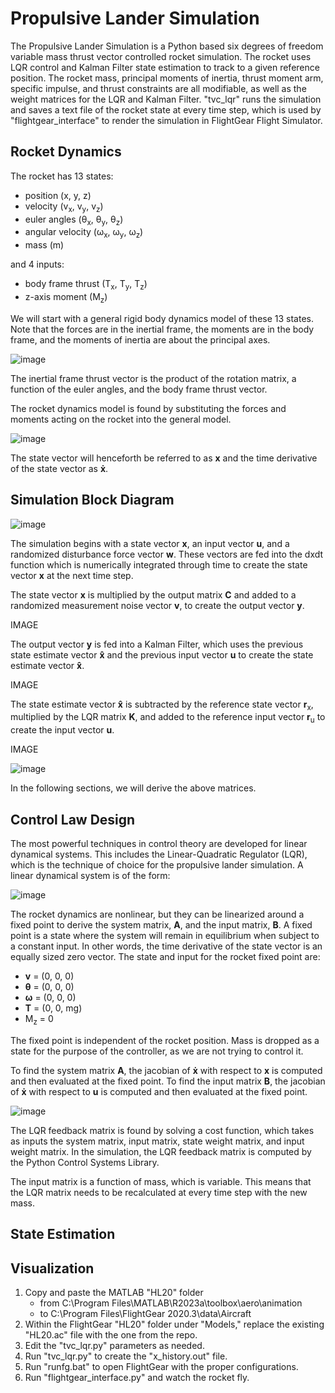 # Propulsive Lander Simulation
The Propulsive Lander Simulation is a Python based six degrees of freedom variable mass thrust vector controlled rocket simulation. The rocket uses LQR control and Kalman Filter state estimation to track to a given reference position. The rocket mass, principal moments of inertia, thrust moment arm, specific impulse, and thrust constraints are all modifiable, as well as the weight matrices for the LQR and Kalman Filter. "tvc_lqr" runs the simulation and saves a text file of the rocket state at every time step, which is used by "flightgear_interface" to render the simulation in FlightGear Flight Simulator.

## Rocket Dynamics
The rocket has 13 states:
- position (x, y, z)
- velocity (v<sub>x</sub>, v<sub>y</sub>, v<sub>z</sub>)
- euler angles (θ<sub>x</sub>, θ<sub>y</sub>, θ<sub>z</sub>)
- angular velocity (ω<sub>x</sub>, ω<sub>y</sub>, ω<sub>z</sub>)
- mass (m)

and 4 inputs: 
- body frame thrust (T<sub>x</sub>, T<sub>y</sub>, T<sub>z</sub>)
- z-axis moment (M<sub>z</sub>)

We will start with a general rigid body dynamics model of these 13 states. Note that the forces are in the inertial frame, the moments are in the body frame, and the moments of inertia are about the principal axes.

![image](https://github.com/natronimo/TVC/assets/123428083/65920fd8-7568-4e34-9ee4-d4129b4936ab)

The inertial frame thrust vector is the product of the rotation matrix, a function of the euler angles, and the body frame thrust vector.

The rocket dynamics model is found by substituting the forces and moments acting on the rocket into the general model.

![image](https://github.com/natronimo/TVC/assets/123428083/e7f6ac6b-d724-46c5-b00d-22570029d96d)

The state vector will henceforth be referred to as **x** and the time derivative of the state vector as **ẋ**.

## Simulation Block Diagram

![image](https://github.com/natronimo/TVC/assets/123428083/a94c63f2-d154-476a-966c-919c594e87e6)

The simulation begins with a state vector **x**, an input vector **u**, and a randomized disturbance force vector **w**. These vectors are fed into the dxdt function which is numerically integrated through time to create the state vector **x** at the next time step.

The state vector **x** is multiplied by the output matrix **C** and added to a randomized measurement noise vector **v**, to create the output vector **y**.

IMAGE

The output vector **y** is fed into a Kalman Filter, which uses the previous state estimate vector **x̂** and the previous input vector **u** to create the state estimate vector **x̂**.

IMAGE

The state estimate vector **x̂** is subtracted by the reference state vector **r**<sub>x</sub>, multiplied by the LQR matrix **K**, and added to the reference input vector **r**<sub>u</sub> to create the input vector **u**.

IMAGE

![image](https://github.com/natronimo/TVC/assets/123428083/c41c5e25-9a4d-419c-8a14-9124d5341d22)

In the following sections, we will derive the above matrices.

## Control Law Design
The most powerful techniques in control theory are developed for linear dynamical systems. This includes the Linear-Quadratic Regulator (LQR), which is the technique of choice for the propulsive lander simulation. A linear dynamical system is of the form:

![image](https://github.com/natronimo/TVC/assets/123428083/2aef6a0d-afec-486b-bc27-de61871bdd85)

The rocket dynamics are nonlinear, but they can be linearized around a fixed point to derive the system matrix, **A**, and the input matrix, **B**. A fixed point is a state where the system will remain in equilibrium when subject to a constant input. In other words, the time derivative of the state vector is an equally sized zero vector.
The state and input for the rocket fixed point are:
- **v** = (0, 0, 0)
- **θ** = (0, 0, 0)
- **ω** = (0, 0, 0)
- **T** = (0, 0, mg)
- M<sub>z</sub> = 0

The fixed point is independent of the rocket position. Mass is dropped as a state for the purpose of the controller, as we are not trying to control it.

To find the system matrix **A**, the jacobian of **ẋ** with respect to **x** is computed and then evaluated at the fixed point. To find the input matrix **B**, the jacobian of **ẋ** with respect to **u** is computed and then evaluated at the fixed point.

![image](https://github.com/natronimo/TVC/assets/123428083/b17e75e2-8bdc-4f16-8638-f7cfc28f404d)

The LQR feedback matrix is found by solving a cost function, which takes as inputs the system matrix, input matrix, state weight matrix, and input weight matrix. In the simulation, the LQR feedback matrix is computed by the Python Control Systems Library.

The input matrix is a function of mass, which is variable. This means that the LQR matrix needs to be recalculated at every time step with the new mass.

## State Estimation


## Visualization
1. Copy and paste the MATLAB "HL20" folder
    - from  C:\Program Files\MATLAB\R2023a\toolbox\aero\animation
    - to    C:\Program Files\FlightGear 2020.3\data\Aircraft
2. Within the FlightGear "HL20" folder under "Models," replace the existing "HL20.ac" file with the one from the repo.
3. Edit the "tvc_lqr.py" parameters as needed.
4. Run "tvc_lqr.py" to create the "x_history.out" file.
5. Run "runfg.bat" to open FlightGear with the proper configurations.
6. Run "flightgear_interface.py" and watch the rocket fly.
